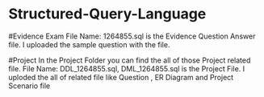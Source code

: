 # Structured-Query-Language

#Evidence Exam
File Name:  1264855.sql is the Evidence Question Answer file.
I uploaded the sample question with the file.

#Project
In the Project Folder you can find the all of those Project related file.
File Name: DDL_1264855.sql, DML_1264855.sql is the Project File.
I uploded the all of related file like Question , ER Diagram and Project Scenario file

